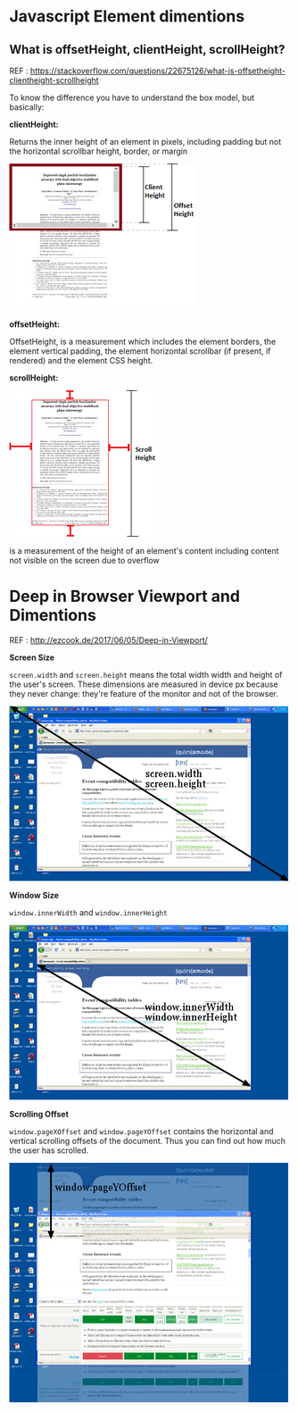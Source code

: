 # Javascript Element dimentions

## What is offsetHeight, clientHeight, scrollHeight?

REF : https://stackoverflow.com/questions/22675126/what-is-offsetheight-clientheight-scrollheight

To know the difference you have to understand the box model, but basically:

**clientHeight:**

Returns the inner height of an element in pixels, including padding but not the horizontal scrollbar height, border, or margin

![image info](../flashcards/client-and-offset-height.png)

**offsetHeight:**

OffsetHeight, is a measurement which includes the element borders, the element vertical padding, the element horizontal scrollbar (if present, if rendered) and the element CSS height.

**scrollHeight:**

![image info](../flashcards/scroll-height.png)

is a measurement of the height of an element's content including content not visible on the screen due to overflow

# Deep in Browser Viewport and Dimentions

REF : http://ezcook.de/2017/06/05/Deep-in-Viewport/

**Screen Size**

`screen.width` and `screen.height` means the total width width and height of the user's screen. These dimensions are measured in device px because they never change: they're feature of the monitor and not of the browser.

![image info](../flashcards/screen-width-height.jpg)

**Window Size**

`window.innerWidth` and `window.innerHeight`

![image info](../flashcards/window-innerHeight-width.jpg)

**Scrolling Offset**

`window.pageXOffset` and `window.pageYOffset` contains the horizontal and vertical scrolling offsets of the document. Thus you can find out how much the user has scrolled.

![image info](../flashcards/window-pageYOffset.jpg)
